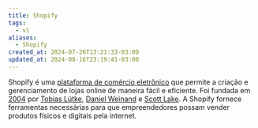 ```yaml
---
title: Shopify
tags:
  - v1
aliases:
  - Shopify
created_at: 2024-07-26T13:21:33-03:00
updated_at: 2024-08-16T23:19:41-03:00
---
```


Shopify é uma [plataforma de comércio eletrônico](../../../../ideias/2024/07/13/Plataforma_de_comercio_eletronico.md) que permite a criação e gerenciamento de lojas online de maneira fácil e eficiente. Foi fundada em [2004](datas/2004.md) por [Tobias Lütke](../../../../ideias/2024/07/13/Tobias_Lutke.md), [Daniel Weinand](../../../../ideias/2024/07/13/Daniel_Weinand.md) e [Scott Lake](../../../../ideias/2024/07/13/Scott_Lake.md). A Shopify fornece ferramentas necessárias para que empreendedores possam vender produtos físicos e digitais pela internet.